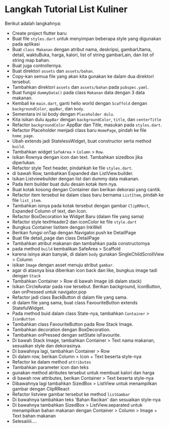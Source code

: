 # Langkah Tutorial List Kuliner

Berikut adalah langkahnya:

- Create project flutter baru
- Buat file `styles.dart` untuk menyimpan beberapa style yang digunakan pada aplikasi
- Buat `class Makanan` dengan atribut nama, deskripsi, gambarUtama, detail, waktuBuka, harga, kalori, list of string gambarLain, dan list of string map bahan.
- Buat juga controllernya.
- Buat direktori `assets` dan `assets/bahan`.
- Copy-kan semua file yang akan kita gunakan ke dalam dua direktori tersebut.
- Tambahkan direktori `assets` dan `assets/bahan` pada `pubspec.yaml`.
- Buat fungsi `dummyData()` pada class `Makanan` data dengan 3 data makanan.
- Kembali ke `main.dart`, ganti hello world dengan `Scaffold` dengan `backgroundColor`, `appBar`, dan `body`.
- Sementara ini isi body dengan `Placeholder dulu`.
- Kita isikan dulu `AppBar` dengan `backgroundColor`, `title`, dan `centerTitle`
- Refactor `backgroundColor` AppBar dan Title, masukan pada `styles.dart`.
- Refactor Placeholder menjadi class baru `HomePage`, pindah ke file `home_page`.
- Ubah extends jadi StatelessWidget, buat constructor serta method `build`.
- Tambahkan widget `SafeArea` > `Column` > `Row`.
- Isikan Rownya dengan icon dan text. Tambahkan sizedbox jika diperlukan.
- Refactor style Text header, pindahkah ke file `styles.dart`.
- di bawah Row, tambahkan Expanded dan ListView.builder.
- Isikan Listviewbuilder dengan list dari dummy data makanan.
- Pada item builder buat dulu desain kotak item nya.
- Buat kotak kosong dengan Container dan berikan dekorasi yang cantik.
- Refactor item tersebut ke dalam class baru bernama `ListItem`, pindah ke file `list_item`.
- Tambahkan isinya pada kotak tersebut dengan gambar `ClipRRect`, Expanded Column of text, dan Icon.
- Refactor BoxDecoration ke Widget Baru (dalam file yang sama)
- Refactor style textHeader2 dan iconColor ke file `style.dart`
- Bungkus Container listitem dengan InkWell
- Berikan fungsi onTap dengan Navigator.push ke DetailPage
- Buat file detail_page dan class DetailPage
- Tambahkan atribut makanan dan tambahkan pada constructornya
- pada method `build` kembalikan SafeArea > Scaffold
- karena isinya akan banyak, di dalam `body` gunakan SingleChildScrollView > Column
- isikan `Image` dengan asset menuju atribut `gambar`.
- agar di atasnya bisa diberikan icon back dan like, bungkus image tadi dengan `Stack`
- Tambahkan Container > Row di bawah Image (di dalam stack)
- Isikan CircleAvatar pada row tersebut. Berikan background, IconButton, dan onPressed untuk navigator.pop
- Refactor jadi class BackButton di dalam file yang sama.
- di dalam file yang sama, buat class FavouriteButton extends StatefulWidget.
- Pada method buid dalam class State-nya, tambahkan `Container` > `IconButton`
- Tambahkan class FavouriteButton pada Row Stack Image.
- Tambahkan decoration dengan BoxDecoration.
- Tambahkan onPressed dengan setState isFavourite.
- Di bawah Stack Image, tambahkan Container > Text nama makanan, sesuaikan style dan dekorasinya.
- Di bawahnya lagi, tambahkan Container > Row
- Di dalam row, berikan Column > Icon + Text beserta style-nya
- Refactor ke dalam method `attributes`
- Tambahkan parameter icon dan teks
- gunakan method atributes tersebut untuk membuat kalori dan harga
- di bawah row attributes, berikan Container > Text beserta style-nya
- Dibawahnya lagi tambahkan SizedBox > ListView untuk menampilkan gambar dengan ClipRReact
- Refactor listview gambar tersebut ke method `listGambar`
- Di bawahnya tambahkan teks 'Bahan Racikan' dan sesuaikan style-nya
- Di bawahnya tambahkan SizedBox > ListView.separated untuk menampilkan bahan makanan dengan Container > Column > Image + Text bahan makanan
- Selesaiiiii....